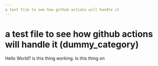```yaml
---
a test file to see how github actions will handle it
---
```

# a test file to see how github actions will handle it (dummy_category)
Hello World? is this thing working. Is this thing on